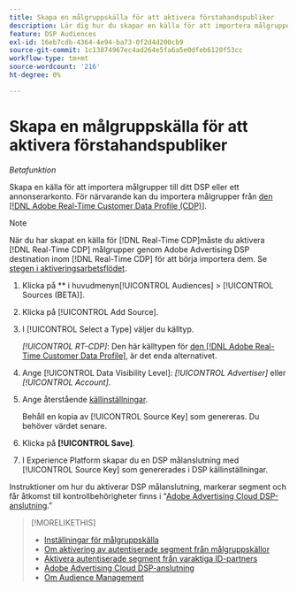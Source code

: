 ```yaml
---
title: Skapa en målgruppskälla för att aktivera förstahandspubliker
description: Lär dig hur du skapar en källa för att importera målgrupper till ditt konto eller till ett annonserarkonto.
feature: DSP Audiences
exl-id: 16eb7cdb-4364-4e94-ba73-0f2d4d200cb9
source-git-commit: 1c13874967ec4ad264e5fa6a5e0dfeb6120f53cc
workflow-type: tm+mt
source-wordcount: '216'
ht-degree: 0%

---
```


# Skapa en målgruppskälla för att aktivera förstahandspubliker

*Betafunktion*

<!-- Will this remain for admin users/Adobe account teams only? -->

Skapa en källa för att importera målgrupper till ditt DSP eller ett annonserarkonto. För närvarande kan du importera målgrupper från [den [!DNL Adobe Real-Time Customer Data Profile (CDP)]](https://experienceleague.adobe.com/docs/experience-platform/rtcdp/overview.html).

>[!NOTE]
>
>När du har skapat en källa för [!DNL Real-Time CDP]måste du aktivera [!DNL Real-Time CDP] målgrupper genom Adobe Advertising DSP destination inom [!DNL Real-Time CDP] för att börja importera dem. Se [stegen i aktiveringsarbetsflödet](source-about.md#workflow-sources).

1. Klicka på ** i huvudmenyn[!UICONTROL Audiences] > [!UICONTROL Sources (BETA)].

1. Klicka på [!UICONTROL Add Source].

1. I [!UICONTROL Select a Type] väljer du källtyp.

   *[!UICONTROL RT-CDP]*: Den här källtypen för [den [!DNL Adobe Real-Time Customer Data Profile]](source-about.md), är det enda alternativet.

1. Ange [!UICONTROL Data Visibility Level]: *[!UICONTROL Advertiser]* eller *[!UICONTROL Account]*.

1. Ange återstående [källinställningar](source-settings.md).

   Behåll en kopia av [!UICONTROL Source Key] som genereras. Du behöver värdet senare.

1. Klicka på **[!UICONTROL Save]**.

1. I Experience Platform skapar du en DSP målanslutning med [!UICONTROL Source Key] som genererades i DSP källinställningar.

Instruktioner om hur du aktiverar DSP målanslutning, markerar segment och får åtkomst till kontrollbehörigheter finns i &quot;[Adobe Advertising Cloud DSP-anslutning](https://experienceleague.adobe.com/docs/experience-platform/destinations/catalog/advertising/adobe-advertising-cloud-connection.html).&quot;

>[!MORELIKETHIS]
>
>* [Inställningar för målgruppskälla](source-settings.md)
>* [Om aktivering av autentiserade segment från målgruppskällor](source-about.md)
>* [Aktivera autentiserade segment från varaktiga ID-partners](source-durable-id.md)<!-- title?-->
>* [Adobe Advertising Cloud DSP-anslutning](https://experienceleague.adobe.com/docs/experience-platform/destinations/catalog/advertising/adobe-advertising-cloud-connection.html)
>* [Om Audience Management](/help/dsp/audiences/audience-about.md)

